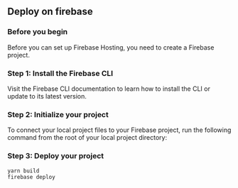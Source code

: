 ## Deploy on firebase

### Before you begin

Before you can set up Firebase Hosting, you need to create a Firebase project.

### Step 1: Install the Firebase CLI

Visit the Firebase CLI documentation to learn how to install the CLI or update to its latest version.

### Step 2: Initialize your project

To connect your local project files to your Firebase project, run the following command from the root of your local project directory:

### Step 3: Deploy your project

```
yarn build
firebase deploy
```
